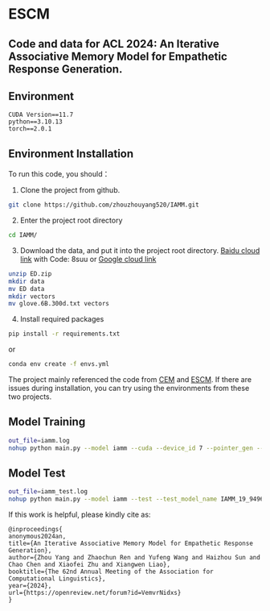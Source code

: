 # ESCM
## Code and data for ACL 2024: An Iterative Associative Memory Model for Empathetic Response Generation.

## Environment
```code
CUDA Version==11.7
python==3.10.13
torch==2.0.1
```
## Environment Installation
To run this code, you should：
1. Clone the project from github.
```sh
git clone https://github.com/zhouzhouyang520/IAMM.git
```
2. Enter the project root directory
```sh
cd IAMM/
```
3. Download the data, and put it into the project root directory. [Baidu cloud link](https://pan.baidu.com/s/18egWGxCLRbC6H5G7XCIDVg?pwd=8suu) with Code: 8suu or [Google cloud link](https://drive.google.com/drive/folders/19g8zZ_TtxZJGRP8hazAEP_MgKy9d-Ipg?usp=sharing)
```sh
unzip ED.zip
mkdir data
mv ED data
mkdir vectors
mv glove.6B.300d.txt vectors
```

4. Install required packages
```sh
pip install -r requirements.txt
```
or
```sh
conda env create -f envs.yml
```
The project mainly referenced the code from [CEM](https://github.com/Sahandfer/CEM) and [ESCM](https://github.com/zhouzhouyang520/EmpatheticDialogueGeneration_ESCM). If there are issues during installation, you can try using the environments from these two projects.

## Model Training
```sh
out_file=iamm.log 
nohup python main.py --model iamm --cuda --device_id 7 --pointer_gen --word_topk 5 --ctx_topk 15 --cs_topk 5 > $out_file 2>&1 &
```
## Model Test
```sh
out_file=iamm_test.log 
nohup python main.py --model iamm --test --test_model_name IAMM_19_9496.3010_0.0268 --cuda --device_id 7 --pointer_gen --batch_size 48 --word_topk 5 --ctx_topk 15 --cs_topk 5 --hgnn_hidden 300 --hgnn_out 50 > $out_file 2>&1 &
```

If this work is helpful, please kindly cite as:
```code
@inproceedings{
anonymous2024an,
title={An Iterative Associative Memory Model for Empathetic Response Generation},
author={Zhou Yang and Zhaochun Ren and Yufeng Wang and Haizhou Sun and Chao Chen and Xiaofei Zhu and Xiangwen Liao},
booktitle={The 62nd Annual Meeting of the Association for Computational Linguistics},
year={2024},
url={https://openreview.net/forum?id=VemvrNidxs}
}
```
